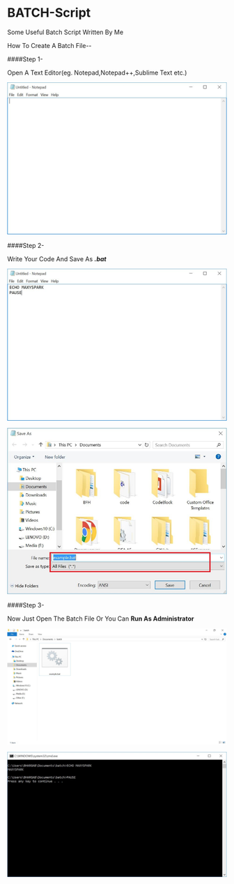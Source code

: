# BATCH-Script
Some Useful Batch Script Written By Me

How To Create A Batch File--

####Step 1-

Open A Text Editor(eg. Notepad,Notepad++,Sublime Text etc.)

![BATCH1](https://raw.githubusercontent.com/MaxySpark/BATCH-Script/master/batch1.jpg "Screenshot 1")

####Step 2-

Write Your Code And Save As **_.bat_**

![BATCH2](https://raw.githubusercontent.com/MaxySpark/BATCH-Script/master/batch2.jpg "Screenshot 2")

![BATCH3](https://raw.githubusercontent.com/MaxySpark/BATCH-Script/master/batch3.jpg "Screenshot 3")

####Step 3- 

Now Just Open The Batch File Or You Can **Run As Administrator**

![BATCH4](https://raw.githubusercontent.com/MaxySpark/BATCH-Script/master/batch4.jpg "Screenshot 4")

![BATCH5](https://raw.githubusercontent.com/MaxySpark/BATCH-Script/master/batch5.jpg "Screenshot 5")

